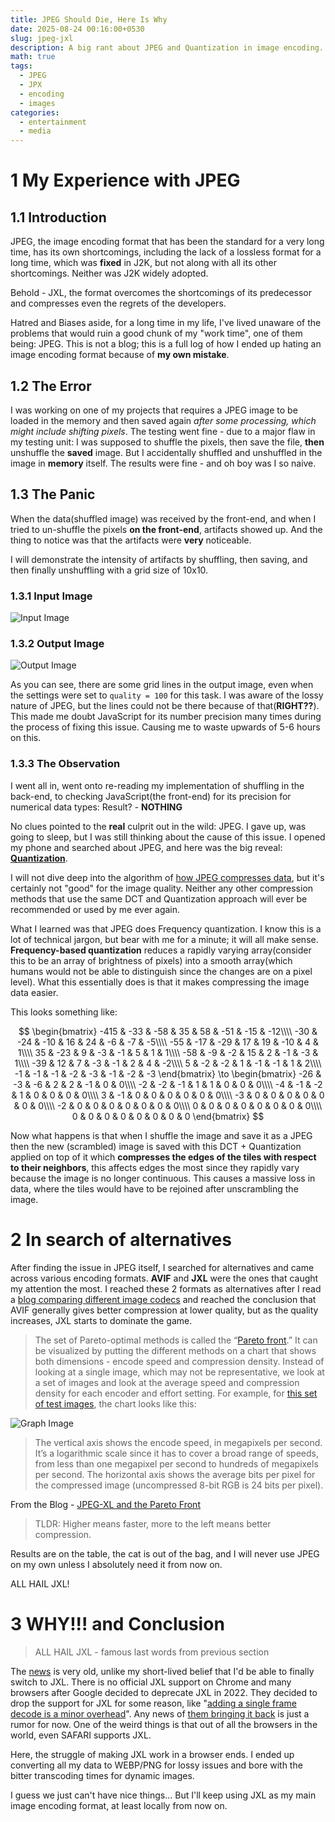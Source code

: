 ```yaml
---
title: JPEG Should Die, Here Is Why
date: 2025-08-24 00:16:00+0530
slug: jpeg-jxl
description: A big rant about JPEG and Quantization in image encoding.
math: true
tags:
  - JPEG
  - JPX
  - encoding
  - images
categories:
  - entertainment
  - media
---
```


# 1	My Experience with JPEG
## 1.1	Introduction
JPEG, the image encoding format that has been the standard for a very long time, has its own shortcomings, including the lack of a lossless format for a long time, which was **fixed** in J2K, but not along with all its other shortcomings. Neither was J2K widely adopted.

Behold - JXL, the format overcomes the shortcomings of its predecessor and compresses even the regrets of the developers.

Hatred and Biases aside, for a long time in my life, I've lived unaware of the problems that would ruin a good chunk of my "work time", one of them being: JPEG. This is not a blog; this is a full log of how I ended up hating an image encoding format because of **my own mistake**.

## 1.2	The Error
I was working on one of my projects that requires a JPEG image to be loaded in the memory and then saved again *after some processing, which might include shifting pixels*. The testing went fine - due to a major flaw in my testing unit: I was supposed to shuffle the pixels, then save the file, **then** unshuffle the **saved** image. But I accidentally shuffled and unshuffled in the image in **memory** itself. The results were fine - and oh boy was I so naive.

## 1.3	The Panic
When the data(shuffled image) was received by the front-end, and when I tried to un-shuffle the pixels **on the front-end**, artifacts showed up. And the thing to notice was that the artifacts were **very** noticeable. 

I will demonstrate the intensity of artifacts by shuffling, then saving, and then finally unshuffling with a grid size of 10x10.

### 1.3.1	Input Image

![Input Image](attachments/input.jpeg)

### 1.3.2	Output Image
![Output Image](attachments/output.jpeg)


As you can see, there are some grid lines in the output image, even when the settings were set to `quality = 100` for this task. I was aware of the lossy nature of JPEG, but the lines could not be there because of that(**RIGHT??**). This made me doubt JavaScript for its number precision many times during the process of fixing this issue. Causing me to waste upwards of 5-6 hours on this.

### 1.3.3	The Observation
I went all in, went onto re-reading my implementation of shuffling in the back-end, to checking JavaScript(the front-end) for its precision for numerical data types: Result? - **NOTHING**

No clues pointed to the **real** culprit out in the wild: JPEG. I gave up, was going to sleep, but I was still thinking about the cause of this issue. I opened my phone and searched about JPEG, and here was the big reveal: [**Quantization**](https://en.wikipedia.org/wiki/Quantization_(image_processing)#Frequency_quantization_for_image_compression).

I will not dive deep into the algorithm of [how JPEG compresses data](https://cgjennings.ca/articles/jpeg-compression/), but it's certainly not "good" for the image quality. Neither any other compression methods that use the same DCT and Quantization approach will ever be recommended or used by me ever again.

What I learned was that JPEG does Frequency quantization. I know this is a lot of technical jargon, but bear with me for a minute; it will all make sense. **Frequency-based quantization** reduces a rapidly varying array(consider this to be an array of brightness of pixels) into a smooth array(which humans would not be able to distinguish since the changes are on a pixel level). What this essentially does is that it makes compressing the image data easier.

This looks something like:

$$
\begin{bmatrix}
-415 & -33 & -58 & 35 & 58 & -51 & -15 & -12\\\\
-30  & -24 & -10 & 16 & 24 &  -6 &  -7 &  -5\\\\
-55  & -17 & -29 & 17 & 19 & -10 &   4 &   1\\\\
 35  & -23 &   9 & -3 & -1 &   5 &   1 &   1\\\\
-58  &  -9 &  -2 & 15 &  2 &  -1 &  -3 &   1\\\\
-39  &  12 &   7 & -3 & -1 &   2 &   4 &  -2\\\\
  5  &  -2 &  -2 &  1 & -1 &  -1 &   1 &   2\\\\
 -1  &  -1 &  -1 & -2 & -3 &  -1 &  -2 &  -3
\end{bmatrix}
\to
\begin{bmatrix}
-26 & -3 & -6 & 2 & 2 & -1 & 0 & 0\\\\
 -2 & -2 & -1 & 1 & 1 &  0 & 0 & 0\\\\
 -4 & -1 & -2 & 1 & 0 &  0 & 0 & 0\\\\
  3 & -1 &  0 & 0 & 0 &  0 & 0 & 0\\\\
 -3 &  0 &  0 & 0 & 0 &  0 & 0 & 0\\\\
 -2 &  0 &  0 & 0 & 0 &  0 & 0 & 0\\\\
  0 &  0 &  0 & 0 & 0 &  0 & 0 & 0\\\\
  0 &  0 &  0 & 0 & 0 &  0 & 0 & 0
\end{bmatrix}
$$

Now what happens is that when I shuffle the image and save it as a JPEG then the new (scrambled) image is saved with this DCT + Quantization applied on top of it which **compresses the edges of the tiles with respect to their neighbors**, this affects edges the most since they rapidly vary because the image is no longer continuous. This causes a massive loss in data, where the tiles would have to be rejoined after unscrambling the image.

# 2	In search of alternatives
After finding the issue in JPEG itself, I searched for alternatives and came across various encoding formats. **AVIF** and **JXL** were the ones that caught my attention the most.
I reached these 2 formats as alternatives after I read a [blog comparing different image codecs](https://giannirosato.com/blog/post/image-comparison/) and reached the conclusion that AVIF generally gives better compression at lower quality, but as the quality increases, JXL starts to dominate the game.

> The set of Pareto-optimal methods is called the “[Pareto front](https://en.wikipedia.org/wiki/Pareto_front).” It can be visualized by putting the different methods on a chart that shows both dimensions - encode speed and compression density. Instead of looking at a single image, which may not be representative, we look at a set of images and look at the average speed and compression density for each encoder and effort setting. For example, for [this set of test images](https://imagecompression.info/test_images/), the chart looks like this:

![Graph Image](attachments/graph.png)

> The vertical axis shows the encode speed, in megapixels per second. It’s a logarithmic scale since it has to cover a broad range of speeds, from less than one megapixel per second to hundreds of megapixels per second. The horizontal axis shows the average bits per pixel for the compressed image (uncompressed 8-bit RGB is 24 bits per pixel).

From the Blog - [JPEG-XL and the Pareto Front](https://cloudinary.com/blog/jpeg-xl-and-the-pareto-front) 

> TLDR: Higher means faster, more to the left means better compression.

Results are on the table, the cat is out of the bag, and I will never use JPEG on my own unless I absolutely need it from now on. 

ALL HAIL JXL!

# 3	WHY!!! and Conclusion
> ALL HAIL JXL - famous last words from previous section

The [news](https://news.ycombinator.com/item?id=33399940) is very old, unlike my short-lived belief that I'd be able to finally switch to JXL. There is no official JXL support on Chrome and many browsers after Google decided to deprecate JXL in 2022. They decided to drop the support for JXL for some reason, like "[adding a single frame decode is a minor overhead](https://news.ycombinator.com/item?id=33401474)". Any news of [them bringing it back](https://www.reddit.com/r/jpegxl/comments/15kpacf/google_may_reconsider_jpegxl_image_support_within/) is just a rumor for now. One of the weird things is that out of all the browsers in the world, even SAFARI supports JXL.

Here, the struggle of making JXL work in a browser ends. I ended up converting all my data to WEBP/PNG for lossy issues and bore with the bitter transcoding times for dynamic images.

I guess we just can't have nice things... But I'll keep using JXL as my main image encoding format, at least locally from now on.
